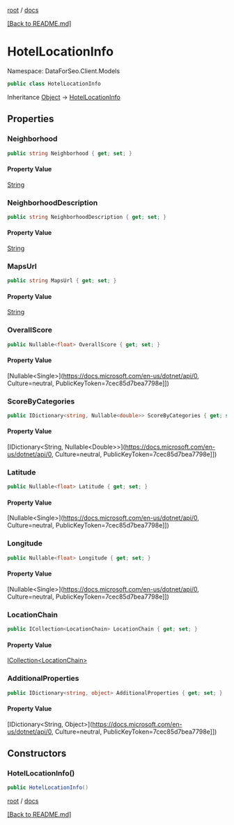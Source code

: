 [root](./../ "root") / [docs](./ "docs")

[[Back to README.md]](./../README.md "[Back to README.md]")

# HotelLocationInfo

Namespace: DataForSeo.Client.Models

```csharp
public class HotelLocationInfo
```

Inheritance [Object](https://docs.microsoft.com/en-us/dotnet/api/Object) → [HotelLocationInfo](./HotelLocationInfo.md)

## Properties

### **Neighborhood**

```csharp
public string Neighborhood { get; set; }
```

#### Property Value

[String](https://docs.microsoft.com/en-us/dotnet/api/String)<br>

### **NeighborhoodDescription**

```csharp
public string NeighborhoodDescription { get; set; }
```

#### Property Value

[String](https://docs.microsoft.com/en-us/dotnet/api/String)<br>

### **MapsUrl**

```csharp
public string MapsUrl { get; set; }
```

#### Property Value

[String](https://docs.microsoft.com/en-us/dotnet/api/String)<br>

### **OverallScore**

```csharp
public Nullable<float> OverallScore { get; set; }
```

#### Property Value

[Nullable&lt;Single&gt;](https://docs.microsoft.com/en-us/dotnet/api/0, Culture=neutral, PublicKeyToken=7cec85d7bea7798e]])<br>

### **ScoreByCategories**

```csharp
public IDictionary<string, Nullable<double>> ScoreByCategories { get; set; }
```

#### Property Value

[IDictionary&lt;String, Nullable&lt;Double&gt;&gt;](https://docs.microsoft.com/en-us/dotnet/api/0, Culture=neutral, PublicKeyToken=7cec85d7bea7798e]])<br>

### **Latitude**

```csharp
public Nullable<float> Latitude { get; set; }
```

#### Property Value

[Nullable&lt;Single&gt;](https://docs.microsoft.com/en-us/dotnet/api/0, Culture=neutral, PublicKeyToken=7cec85d7bea7798e]])<br>

### **Longitude**

```csharp
public Nullable<float> Longitude { get; set; }
```

#### Property Value

[Nullable&lt;Single&gt;](https://docs.microsoft.com/en-us/dotnet/api/0, Culture=neutral, PublicKeyToken=7cec85d7bea7798e]])<br>

### **LocationChain**

```csharp
public ICollection<LocationChain> LocationChain { get; set; }
```

#### Property Value

[ICollection&lt;LocationChain&gt;](./LocationChain.md)<br>

### **AdditionalProperties**

```csharp
public IDictionary<string, object> AdditionalProperties { get; set; }
```

#### Property Value

[IDictionary&lt;String, Object&gt;](https://docs.microsoft.com/en-us/dotnet/api/0, Culture=neutral, PublicKeyToken=7cec85d7bea7798e]])<br>

## Constructors

### **HotelLocationInfo()**

```csharp
public HotelLocationInfo()
```

[root](./../ "root") / [docs](./ "docs")

[[Back to README.md]](./../README.md "[Back to README.md]")